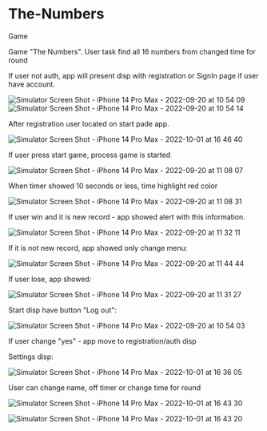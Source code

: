 # The-Numbers
Game

Game "The Numbers". 
User task find all 16 numbers from changed time for round

If user not auth, app will present disp with registration or SignIn page if user have account.

![Simulator Screen Shot - iPhone 14 Pro Max - 2022-09-20 at 10 54 09](https://user-images.githubusercontent.com/101253596/191201065-11ec54f3-3fb2-4bd6-aa37-42b0b343eee7.png)
![Simulator Screen Shot - iPhone 14 Pro Max - 2022-09-20 at 10 54 14](https://user-images.githubusercontent.com/101253596/191201088-0f549589-8e5a-4e81-8769-18549099fb9c.png)

After registration user located on start pade app. 

![Simulator Screen Shot - iPhone 14 Pro Max - 2022-10-01 at 16 46 40](https://user-images.githubusercontent.com/101253596/193412597-0466c41f-4768-4a7f-b69c-929190285393.png)


If user press start game, process game is started

![Simulator Screen Shot - iPhone 14 Pro Max - 2022-09-20 at 11 08 07](https://user-images.githubusercontent.com/101253596/191203513-d358361e-35ff-4b3d-8e46-44f8cbb3933d.png)

When timer showed 10 seconds or less, time highlight red color

![Simulator Screen Shot - iPhone 14 Pro Max - 2022-09-20 at 11 08 31](https://user-images.githubusercontent.com/101253596/191208210-910cc143-f3fb-42e1-90b8-a86385f1dd00.png)

If user win and it is new record - app showed alert with this information. 

![Simulator Screen Shot - iPhone 14 Pro Max - 2022-09-20 at 11 32 11](https://user-images.githubusercontent.com/101253596/191209298-8d50bbf4-f6d1-4700-a179-1ff7057f8acb.png)

If it is not new record, app showed only change menu:

![Simulator Screen Shot - iPhone 14 Pro Max - 2022-09-20 at 11 44 44](https://user-images.githubusercontent.com/101253596/191211958-02abc204-a987-4c81-bd27-0eec536eac03.png)

If user lose, app showed:

![Simulator Screen Shot - iPhone 14 Pro Max - 2022-09-20 at 11 31 27](https://user-images.githubusercontent.com/101253596/191213093-bb1c6d0c-cd85-42be-bfdc-80d8c4f9ee9f.png)

Start disp have button "Log out":

![Simulator Screen Shot - iPhone 14 Pro Max - 2022-09-20 at 10 54 03](https://user-images.githubusercontent.com/101253596/191212114-ea7ccc54-ac33-4d2a-93e1-24c18944d968.png)

If user change "yes" - app move to registration/auth disp

Settings disp:

![Simulator Screen Shot - iPhone 14 Pro Max - 2022-10-01 at 16 36 05](https://user-images.githubusercontent.com/101253596/193412372-8b45688b-4323-40df-969b-27bdf2bcfbce.png)

User can change name, off timer or change time for round

![Simulator Screen Shot - iPhone 14 Pro Max - 2022-10-01 at 16 43 30](https://user-images.githubusercontent.com/101253596/193412443-534ca872-68c2-4e22-99ae-89a9ace5cae5.png)

![Simulator Screen Shot - iPhone 14 Pro Max - 2022-10-01 at 16 43 20](https://user-images.githubusercontent.com/101253596/193412453-d80abfbf-820d-41bd-83e3-0cc50d78e8cc.png)

